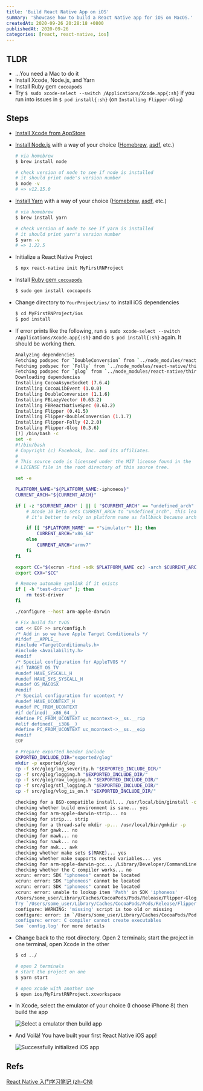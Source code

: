 ```yaml
---
title: 'Build React Native App on iOS'
summary: 'Showcase how to build a React Native app for iOS on MacOS.'
createdAt: 2020-09-26 20:28:18 +0800
publishedAt: 2020-09-26
categories: [react, react-native, ios]
---
```


## TLDR

- ...You need a Mac to do it
- Install Xcode, Node.js, and Yarn
- Install Ruby gem `cocoapods`
- Try `$ sudo xcode-select --switch /Applications/Xcode.app{:sh}` if you run into issues in `$ pod install{:sh}` (on `Installing Flipper-Glog`)

## Steps

- [Install Xcode from AppStore](https://apps.apple.com/us/app/xcode/id497799835?mt=12)
- [Install Node.js](https://nodejs.org/) with a way of your choice ([Homebrew](https://formulae.brew.sh/formula/node), [asdf](https://github.com/asdf-vm/asdf-nodejs), etc.)

  ```sh
  # via homebrew
  $ brew install node

  # check version of node to see if node is installed
  # it should print node's version number
  $ node -v
  # => v12.15.0
  ```

- [Install Yarn](https://classic.yarnpkg.com/en/docs/install/#mac-stable) with a way of your choice ([Homebrew](https://formulae.brew.sh/formula/node), [asdf](https://github.com/twuni/asdf-yarn), etc.)

  ```sh
  # via homebrew
  $ brew install yarn

  # check version of node to see if yarn is installed
  # it should print yarn's version number
  $ yarn -v
  # => 1.22.5
  ```

- Initialize a React Native Project

  ```sh
  $ npx react-native init MyFirstRNProject
  ```

- Install [Ruby gem `cocoapods`](https://cocoapods.org/)

  ```sh
  $ sudo gem install cocoapods
  ```

- Change directory to `YourProject/ios/` to install iOS dependencies

  ```sh
  $ cd MyFirstRNProject/ios
  $ pod install
  ```

- If error prints like the following, run `$ sudo xcode-select --switch /Applications/Xcode.app{:sh}` and do `$ pod install{:sh}` again. It should be working then.

  ```sh
  Analyzing dependencies
  Fetching podspec for `DoubleConversion` from `../node_modules/react-native/third-party-podspecs/DoubleConversion.podspec`
  Fetching podspec for `Folly` from `../node_modules/react-native/third-party-podspecs/Folly.podspec`
  Fetching podspec for `glog` from `../node_modules/react-native/third-party-podspecs/glog.podspec`
  Downloading dependencies
  Installing CocoaAsyncSocket (7.6.4)
  Installing CocoaLibEvent (1.0.0)
  Installing DoubleConversion (1.1.6)
  Installing FBLazyVector (0.63.2)
  Installing FBReactNativeSpec (0.63.2)
  Installing Flipper (0.41.5)
  Installing Flipper-DoubleConversion (1.1.7)
  Installing Flipper-Folly (2.2.0)
  Installing Flipper-Glog (0.3.6)
  [!] /bin/bash -c
  set -e
  #!/bin/bash
  # Copyright (c) Facebook, Inc. and its affiliates.
  #
  # This source code is licensed under the MIT license found in the
  # LICENSE file in the root directory of this source tree.

  set -e

  PLATFORM_NAME="${PLATFORM_NAME:-iphoneos}"
  CURRENT_ARCH="${CURRENT_ARCH}"

  if [ -z "$CURRENT_ARCH" ] || [ "$CURRENT_ARCH" == "undefined_arch" ]; then
      # Xcode 10 beta sets CURRENT_ARCH to "undefined_arch", this leads to incorrect linker arg.
      # it's better to rely on platform name as fallback because architecture differs between simulator and device

      if [[ "$PLATFORM_NAME" == *"simulator"* ]]; then
          CURRENT_ARCH="x86_64"
      else
          CURRENT_ARCH="armv7"
      fi
  fi

  export CC="$(xcrun -find -sdk $PLATFORM_NAME cc) -arch $CURRENT_ARCH -isysroot $(xcrun -sdk $PLATFORM_NAME --show-sdk-path)"
  export CXX="$CC"

  # Remove automake symlink if it exists
  if [ -h "test-driver" ]; then
      rm test-driver
  fi

  ./configure --host arm-apple-darwin

  # Fix build for tvOS
  cat << EOF >> src/config.h
  /* Add in so we have Apple Target Conditionals */
  #ifdef __APPLE__
  #include <TargetConditionals.h>
  #include <Availability.h>
  #endif
  /* Special configuration for AppleTVOS */
  #if TARGET_OS_TV
  #undef HAVE_SYSCALL_H
  #undef HAVE_SYS_SYSCALL_H
  #undef OS_MACOSX
  #endif
  /* Special configuration for ucontext */
  #undef HAVE_UCONTEXT_H
  #undef PC_FROM_UCONTEXT
  #if defined(__x86_64__)
  #define PC_FROM_UCONTEXT uc_mcontext->__ss.__rip
  #elif defined(__i386__)
  #define PC_FROM_UCONTEXT uc_mcontext->__ss.__eip
  #endif
  EOF

  # Prepare exported header include
  EXPORTED_INCLUDE_DIR="exported/glog"
  mkdir -p exported/glog
  cp -f src/glog/log_severity.h "$EXPORTED_INCLUDE_DIR/"
  cp -f src/glog/logging.h "$EXPORTED_INCLUDE_DIR/"
  cp -f src/glog/raw_logging.h "$EXPORTED_INCLUDE_DIR/"
  cp -f src/glog/stl_logging.h "$EXPORTED_INCLUDE_DIR/"
  cp -f src/glog/vlog_is_on.h "$EXPORTED_INCLUDE_DIR/"

  checking for a BSD-compatible install... /usr/local/bin/ginstall -c
  checking whether build environment is sane... yes
  checking for arm-apple-darwin-strip... no
  checking for strip... strip
  checking for a thread-safe mkdir -p... /usr/local/bin/gmkdir -p
  checking for gawk... no
  checking for mawk... no
  checking for nawk... no
  checking for awk... awk
  checking whether make sets $(MAKE)... yes
  checking whether make supports nested variables... yes
  checking for arm-apple-darwin-gcc... /Library/Developer/CommandLineTools/usr/bin/cc -arch armv7 -isysroot
  checking whether the C compiler works... no
  xcrun: error: SDK "iphoneos" cannot be located
  xcrun: error: SDK "iphoneos" cannot be located
  xcrun: error: SDK "iphoneos" cannot be located
  xcrun: error: unable to lookup item 'Path' in SDK 'iphoneos'
  /Users/some_user/Library/Caches/CocoaPods/Pods/Release/Flipper-Glog/0.3.6-1dfd6/missing: Unknown `--is-lightweight' option
  Try `/Users/some_user/Library/Caches/CocoaPods/Pods/Release/Flipper-Glog/0.3.6-1dfd6/missing --help' for more information
  configure: WARNING: 'missing' script is too old or missing
  configure: error: in `/Users/some_user/Library/Caches/CocoaPods/Pods/Release/Flipper-Glog/0.3.6-1dfd6':
  configure: error: C compiler cannot create executables
  See `config.log' for more details
  ```

- Change back to the root directory. Open 2 terminals; start the project in one terminal, open Xcode in the other

  ```sh
  $ cd ../

  # open 2 terminals
  # start the project on one
  $ yarn start

  # open xcode with another one
  $ open ios/MyFirstRNProject.xcworkspace
  ```

- In Xcode, select the emulator of your choice (I choose iPhone 8) then build the app

  ![Select a emulator then build app](/assets/images/build-react-native-ios-app/1.jpg)

- And Voilà! You have built your first React Native iOS app!

  ![Successfully initialized iOS app](/assets/images/build-react-native-ios-app/2.jpg)

## Refs

[React Native 入门学习笔记 (zh-CN)](https://ry09iu.github.io/web/note/2020/04/09/rn-study-note.html)

